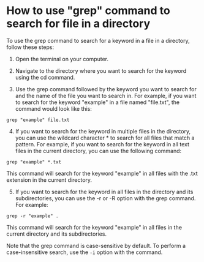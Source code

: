 # How to use "grep" command to search for file in a directory

To use the grep command to search for a keyword in a file in a directory, follow these steps:

1. Open the terminal on your computer.

2. Navigate to the directory where you want to search for the keyword using the cd command.

3. Use the grep command followed by the keyword you want to search for and the name of the file you want to search in. For example, if you want to search for the keyword "example" in a file named "file.txt", the command would look like this:

```
grep "example" file.txt
```
4. If you want to search for the keyword in multiple files in the directory, you can use the wildcard character * to search for all files that match a pattern. For example, if you want to search for the keyword in all text files in the current directory, you can use the following command:
```
grep "example" *.txt
```
This command will search for the keyword "example" in all files with the .txt extension in the current directory.


5. If you want to search for the keyword in all files in the directory and its subdirectories, you can use the -r or -R option with the grep command. For example:
```
grep -r "example" .
```

This command will search for the keyword "example" in all files in the current directory and its subdirectories.

Note that the grep command is case-sensitive by default. To perform a case-insensitive search, use the `-i` option with the command.
